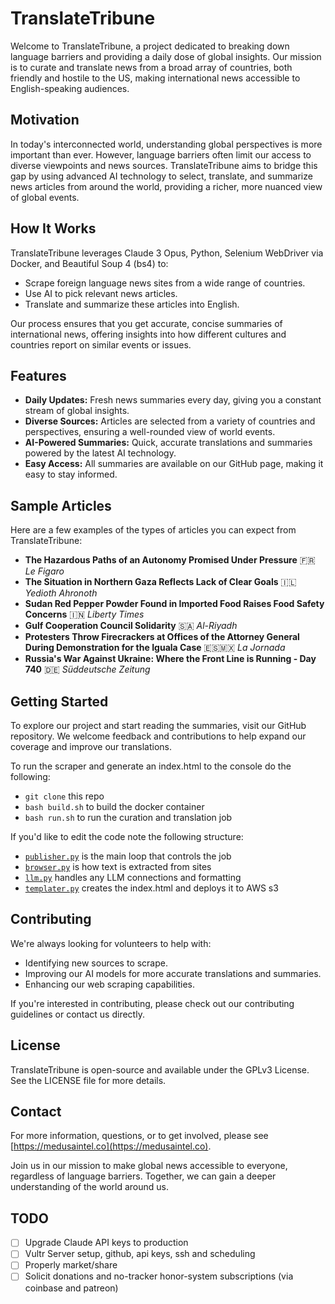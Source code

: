 # TranslateTribune

Welcome to TranslateTribune, a project dedicated to breaking down language barriers and providing a daily dose of global insights. Our mission is to curate and translate news from a broad array of countries, both friendly and hostile to the US, making international news accessible to English-speaking audiences.

## Motivation

In today's interconnected world, understanding global perspectives is more important than ever. However, language barriers often limit our access to diverse viewpoints and news sources. TranslateTribune aims to bridge this gap by using advanced AI technology to select, translate, and summarize news articles from around the world, providing a richer, more nuanced view of global events.

## How It Works

TranslateTribune leverages Claude 3 Opus, Python, Selenium WebDriver via Docker, and Beautiful Soup 4 (bs4) to:

- Scrape foreign language news sites from a wide range of countries.
- Use AI to pick relevant news articles.
- Translate and summarize these articles into English.

Our process ensures that you get accurate, concise summaries of international news, offering insights into how different cultures and countries report on similar events or issues.

## Features

- **Daily Updates:** Fresh news summaries every day, giving you a constant stream of global insights.
- **Diverse Sources:** Articles are selected from a variety of countries and perspectives, ensuring a well-rounded view of world events.
- **AI-Powered Summaries:** Quick, accurate translations and summaries powered by the latest AI technology.
- **Easy Access:** All summaries are available on our GitHub page, making it easy to stay informed.

## Sample Articles

Here are a few examples of the types of articles you can expect from TranslateTribune:

- **The Hazardous Paths of an Autonomy Promised Under Pressure** 🇫🇷 *Le Figaro*
- **The Situation in Northern Gaza Reflects Lack of Clear Goals** 🇮🇱 *Yedioth Ahronoth*
- **Sudan Red Pepper Powder Found in Imported Food Raises Food Safety Concerns** 🇮🇳 *Liberty Times*
- **Gulf Cooperation Council Solidarity** 🇸🇦 *Al-Riyadh*
- **Protesters Throw Firecrackers at Offices of the Attorney General During Demonstration for the Iguala Case** 🇪🇸🇲🇽 *La Jornada*
- **Russia's War Against Ukraine: Where the Front Line is Running - Day 740** 🇩🇪 *Süddeutsche Zeitung*

## Getting Started

To explore our project and start reading the summaries, visit our GitHub repository. We welcome feedback and contributions to help expand our coverage and improve our translations.

To run the scraper and generate an index.html to the console do the following:
* ```git clone``` this repo
* ```bash build.sh``` to build the docker container
* ```bash run.sh``` to run the curation and translation job

If you'd like to edit the code note the following structure:
* [```publisher.py```](./publisher.py) is the main loop that controls the job
* [```browser.py```](./browser.py) is how text is extracted from sites
* [```llm.py```](./llm.py) handles any LLM connections and formatting
* [```templater.py```](./templater.py) creates the index.html and deploys it to AWS s3

## Contributing

We're always looking for volunteers to help with:

- Identifying new sources to scrape.
- Improving our AI models for more accurate translations and summaries.
- Enhancing our web scraping capabilities.

If you're interested in contributing, please check out our contributing guidelines or contact us directly.

## License

TranslateTribune is open-source and available under the GPLv3 License. See the LICENSE file for more details.

## Contact

For more information, questions, or to get involved, please see [https://medusaintel.co](https://medusaintel.co).

Join us in our mission to make global news accessible to everyone, regardless of language barriers. Together, we can gain a deeper understanding of the world around us.

## TODO
- [ ] Upgrade Claude API keys to production
- [ ] Vultr Server setup, github, api keys, ssh and scheduling
- [ ] Properly market/share
- [ ] Solicit donations and no-tracker honor-system subscriptions (via coinbase and patreon)

